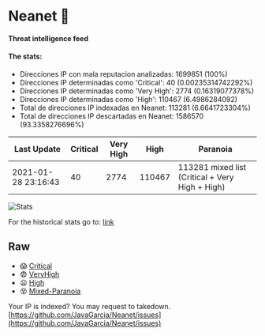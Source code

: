 # Neanet :hocho:
#### Threat intelligence feed
#### The stats:

- Direcciones IP con mala reputacion analizadas: 1699851 (100%)
- Direcciones IP determinadas como 'Critical':  40 (0.00235314742292%)
- Direcciones IP determinadas como 'Very High':  2774 (0.16319077378%)
- Direcciones IP determinadas como 'High':  110467 (6.4986284092)
- Total de direcciones IP indexadas en Neanet:  113281 (6.6641723304%)
- Total de direcciones IP descartadas en Neanet:  1586570 (93.3358276696%)

| Last Update | Critical | Very High | High | Paranoia |
| --- | --- | --- | --- | --- |
| 2021-01-28 23:16:43 | 40 | 2774 | 110467 | 113281 mixed list (Critical + Very High + High)|

![Stats](https://docs.google.com/spreadsheets/d/e/2PACX-1vSnaNMIXVabIpDJjufMlzH7poXnshF3mgd8Is1g9ytUEzVsP5my4Trn8f-xkoLLQ38xpL3HtmUexLo6/pubchart?oid=501124687&format=image)

For the historical stats go to: [link](/stats.csv)
## Raw
- :scream: [Critical](https://raw.githubusercontent.com/JavaGarcia/Neanet/master/blacklists/neanet_critical.txt)
- :fearful: [VeryHigh](https://raw.githubusercontent.com/JavaGarcia/Neanet/master/blacklists/neanet_veryHigh.txtt)
- :frowning: [High](https://raw.githubusercontent.com/JavaGarcia/Neanet/master/blacklists/neanet_high.txt)
- :dizzy_face: [Mixed-Paranoia](https://raw.githubusercontent.com/JavaGarcia/Neanet/master/blacklists/neanet_all.txt)


Your IP is indexed? You may request to takedown. [https://github.com/JavaGarcia/Neanet/issues](https://github.com/JavaGarcia/Neanet/issues)
















































































































































































































































































































































































































































































































































































































































































































































































































































































































































































































































































































































































































































































































































































































































































































































































































































































































































































































































































































































































































































































































































































































































































































































































































































































































































































































































































































































































































































































































































































































































































































































































































































































































































































































































































































































































































































































































































































































































































































































